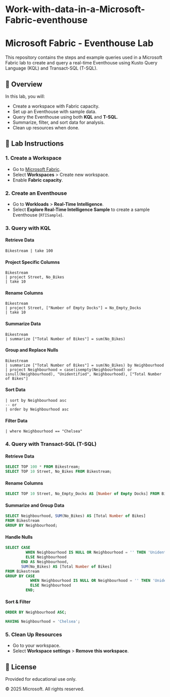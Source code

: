# Work-with-data-in-a-Microsoft-Fabric-eventhouse

# Microsoft Fabric - Eventhouse Lab

This repository contains the steps and example queries used in a Microsoft Fabric lab to create and query a real-time Eventhouse using Kusto Query Language (KQL) and Transact-SQL (T-SQL).

## 🚀 Overview

In this lab, you will:
- Create a workspace with Fabric capacity.
- Set up an Eventhouse with sample data.
- Query the Eventhouse using both **KQL** and **T-SQL**.
- Summarize, filter, and sort data for analysis.
- Clean up resources when done.

## 🧪 Lab Instructions

### 1. Create a Workspace
- Go to [Microsoft Fabric](https://app.fabric.microsoft.com/home?experience=fabric).
- Select **Workspaces** > Create new workspace.
- Enable **Fabric capacity**.

### 2. Create an Eventhouse
- Go to **Workloads** > **Real-Time Intelligence**.
- Select **Explore Real-Time Intelligence Sample** to create a sample Eventhouse (`RTISample`).

### 3. Query with KQL

#### Retrieve Data
```kusto
Bikestream | take 100
```

#### Project Specific Columns
```kusto
Bikestream
| project Street, No_Bikes
| take 10
```

#### Rename Columns
```kusto
Bikestream 
| project Street, ["Number of Empty Docks"] = No_Empty_Docks
| take 10
```

#### Summarize Data
```kusto
Bikestream
| summarize ["Total Number of Bikes"] = sum(No_Bikes)
```

#### Group and Replace Nulls
```kusto
Bikestream
| summarize ["Total Number of Bikes"] = sum(No_Bikes) by Neighbourhood
| project Neighbourhood = case(isempty(Neighbourhood) or isnull(Neighbourhood), "Unidentified", Neighbourhood), ["Total Number of Bikes"]
```

#### Sort Data
```kusto
| sort by Neighbourhood asc
-- or
| order by Neighbourhood asc
```

#### Filter Data
```kusto
| where Neighbourhood == "Chelsea"
```

### 4. Query with Transact-SQL (T-SQL)

#### Retrieve Data
```sql
SELECT TOP 100 * FROM Bikestream;
SELECT TOP 10 Street, No_Bikes FROM Bikestream;
```

#### Rename Columns
```sql
SELECT TOP 10 Street, No_Empty_Docks AS [Number of Empty Docks] FROM Bikestream;
```

#### Summarize and Group Data
```sql
SELECT Neighbourhood, SUM(No_Bikes) AS [Total Number of Bikes]
FROM Bikestream
GROUP BY Neighbourhood;
```

#### Handle Nulls
```sql
SELECT CASE
         WHEN Neighbourhood IS NULL OR Neighbourhood = '' THEN 'Unidentified'
         ELSE Neighbourhood
       END AS Neighbourhood,
       SUM(No_Bikes) AS [Total Number of Bikes]
FROM Bikestream
GROUP BY CASE
           WHEN Neighbourhood IS NULL OR Neighbourhood = '' THEN 'Unidentified'
           ELSE Neighbourhood
         END;
```

#### Sort & Filter
```sql
ORDER BY Neighbourhood ASC;

HAVING Neighbourhood = 'Chelsea';
```

### 5. Clean Up Resources
- Go to your workspace.
- Select **Workspace settings** > **Remove this workspace**.

## 📁 License
Provided for educational use only.

© 2025 Microsoft. All rights reserved.
